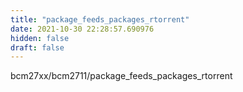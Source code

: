 ```yaml
---
title: "package_feeds_packages_rtorrent"
date: 2021-10-30 22:28:57.690976
hidden: false
draft: false
---
```


bcm27xx/bcm2711/package_feeds_packages_rtorrent

